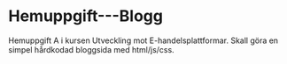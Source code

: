 # Hemuppgift---Blogg
Hemuppgift A i kursen Utveckling mot E-handelsplattformar.  Skall göra en simpel hårdkodad bloggsida med html/js/css.
